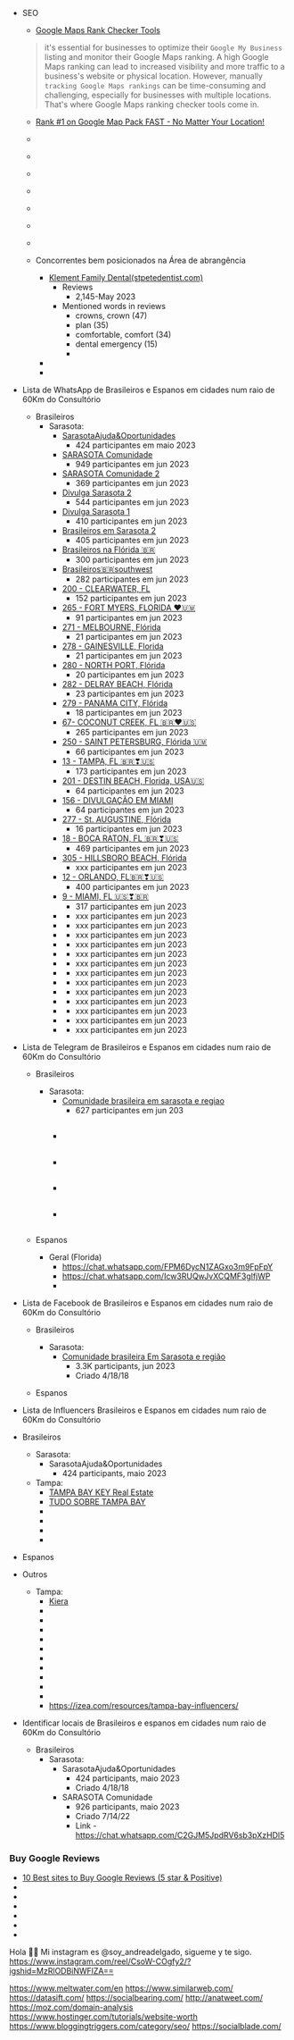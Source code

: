


- SEO 
  - [Google Maps Rank Checker Tools](https://circleboom.com/blog/the-best-google-maps-ranking-checker-tools)
  > it's essential for businesses to optimize their `Google My Business` listing and monitor their Google Maps ranking. A high Google Maps ranking can lead to increased visibility and more traffic to a business's website or physical location. However, manually `tracking Google Maps rankings` can be time-consuming and challenging, especially for businesses with multiple locations. That's where Google Maps ranking checker tools come in.

  - [Rank #1 on Google Map Pack FAST - No Matter Your Location!](https://www.youtube.com/watch?v=fg6l-fjF2uU)
  - []()
  - []()
  - []()
  - []()
  - []()
  - []()
  - []()

  - Concorrentes bem posicionados na Área de abrangência
    - [Klement Family Dental(stpetedentist.com)](stpetedentist.com)
      - Reviews 
        - 2,145-May 2023
      - Mentioned words in reviews
        - crowns, crown (47)
        - plan (35)
        - comfortable, comfort (34)
        - dental emergency (15)
        - 
    - []()
    - []()

- Lista de WhatsApp de Brasileiros e Espanos em cidades num raio de 60Km do Consultório
  - Brasileiros
    - Sarasota:
      - [SarasotaAjuda&Oportunidades]() 
        - 424 participantes em maio 2023
      - [SARASOTA Comunidade](https://chat.whatsapp.com/H1L14dOaoYdIlRv00uYLBI)
        - 949 participantes em jun 2023
      - [SARASOTA Comunidade 2](https://chat.whatsapp.com/GB800s4KGAv8CR4Os0OPTV)
        - 369 participantes em jun 2023
      - [Divulga Sarasota 2](https://chat.whatsapp.com/B8hpIIfsReiAaJK1tK3pYx)
        - 544 participantes em jun 2023
      - [Divulga Sarasota 1](https://chat.whatsapp.com/ErKMOwvez1d5429cdItvWL)
        - 410 participantes em jun 2023
      - [Brasileiros em Sarasota 2](https://chat.whatsapp.com/LIwZD135yII7UWJa1lbWYs)
        - 405 participantes em jun 2023
      - [Brasileiros na Flórida 🇧🇷](https://chat.whatsapp.com/HGnitzqLODtIfm5HNRlkr3)
        - 300 participantes em jun 2023
      - [Brasileiros🇧🇷southwest](https://chat.whatsapp.com/F8JdnLIhtHU2CVp5GUMVZn)
        - 282 participantes em jun 2023
      - [200 - CLEARWATER, FL](https://chat.whatsapp.com/LPldETvoZ5rKJIpyBhxAkK)
        - 152 participantes em jun 2023
      - [265 - FORT MYERS, FLORIDA ♥️🇺🇲](https://chat.whatsapp.com/G22bmKS0osuDWXsKrCPTAo)
        - 91 participantes em jun 2023
      - [271 - MELBOURNE, Flórida](https://chat.whatsapp.com/EadBoZuL7iFFX6ONSRGIOi)
        - 21 participantes em jun 2023
      - [278 - GAINESVILLE, Florida](https://chat.whatsapp.com/HNIrjIznzsVL9xa73QqY3g)
        - 21 participantes em jun 2023
      - [280 - NORTH PORT, Flórida](https://chat.whatsapp.com/CuBxNSUuKqZJcinoiMfX2I)
        - 20 participantes em jun 2023
      - [282 - DELRAY BEACH, Flórida](https://chat.whatsapp.com/HsFSi3Q3IvdEk9O53g3KQC)
        - 23 participantes em jun 2023
      - [279 - PANAMA CITY, Flórida](https://chat.whatsapp.com/CUk87Ck5RUDLMyP0OZxpNh)
        - 18 participantes em jun 2023
      - [67- COCONUT CREEK, FL 🇧🇷❤🇺🇸](https://chat.whatsapp.com/G83YlnB6aSMHBP07lcKeF1)
        - 265 participantes em jun 2023
      - [250 - SAINT PETERSBURG, Flórida 🇺🇲](https://chat.whatsapp.com/J2CjqHcl27zGuHkoiuG4Pk)
        - 66 participantes em jun 2023
      - [13 - TAMPA, FL 🇧🇷❣🇺🇸](https://chat.whatsapp.com/DQELvEWw7Sd21THuEne7Q1)
        - 173 participantes em jun 2023
      - [201 - DESTIN BEACH, Florida, USA🇺🇸](https://chat.whatsapp.com/CWHrTLEHHN6ElLDWrMaaIs)
        - 64 participantes em jun 2023
      - [156 - DIVULGAÇÃO EM MIAMI](https://chat.whatsapp.com/DeLZWkMgkebClTQr4NEtlw)
        - 64 participantes em jun 2023
      - [277 - St. AUGUSTINE, Flórida](https://chat.whatsapp.com/DctybUt8ifUIGsTUs5I7Ho)
        - 16 participantes em jun 2023
      - [18 - BOCA RATON, FL 🇧🇷❣🇺🇸](https://chat.whatsapp.com/HomxRQdudhm0ivt8GMxhZe)
        - 469 participantes em jun 2023
      - [305 - HILLSBORO BEACH, Flórida](https://chat.whatsapp.com/HvozEJn22NwGWEmdICtrN0)
        - xxx participantes em jun 2023
      - [12 - ORLANDO, FL🇧🇷❣🇺🇸](https://chat.whatsapp.com/B7uUGQ9l8Vg5Q9PrPyasJ2)
        - 400 participantes em jun 2023
      - [9 - MIAMI, FL 🇺🇸❣🇧🇷](https://chat.whatsapp.com/DQLbiXmdFN22zOuWkQcf1T)
        - 317 participantes em jun 2023
      - []()
        - xxx participantes em jun 2023
      - []()
        - xxx participantes em jun 2023
      - []()
        - xxx participantes em jun 2023
      - []()
        - xxx participantes em jun 2023
      - []()
        - xxx participantes em jun 2023
      - []()
        - xxx participantes em jun 2023
      - []()
        - xxx participantes em jun 2023
      - []()
        - xxx participantes em jun 2023
      - []()
        - xxx participantes em jun 2023
      - []()
        - xxx participantes em jun 2023
      - []()
        - xxx participantes em jun 2023
      - []()
        - xxx participantes em jun 2023
      - []()
        - xxx participantes em jun 2023        

- Lista de Telegram de Brasileiros e Espanos em cidades num raio de 60Km do Consultório
  - Brasileiros
    - Sarasota:
      - [Comunidade brasileira em sarasota e regiao](https://t.me/+RvA0a-zqVUQ1ZQxU)
        - 627 participantes em jun 203
      - []()
        -
      - []()
        -
      - []()
        -
      - []()
        -        

  - Espanos
    - Geral (Florida)
      - https://chat.whatsapp.com/FPM6DycN1ZAGxo3m9FpFpY
      - https://chat.whatsapp.com/Icw3RUQwJvXCQMF3glfjWP
      - 

- Lista de Facebook de Brasileiros e Espanos em cidades num raio de 60Km do Consultório
  - Brasileiros
    - Sarasota:
      - [Comunidade brasileira Em Sarasota e região](https://www.facebook.com/groups/544595529721625)
        - 3.3K participants, jun 2023
        - Criado 4/18/18 
        
  - Espanos


 - Lista de Influencers Brasileiros e Espanos em cidades num raio de 60Km do Consultório
  - Brasileiros
    - Sarasota:
      - SarasotaAjuda&Oportunidades
        - 424 participants, maio 2023
    - Tampa:
      - [TAMPA BAY KEY Real Estate](https://www.youtube.com/@TAMPABAYKEYREALTY/videos)
      - [TUDO SOBRE TAMPA BAY](https://www.youtube.com/@tudosobretampabay7765)
      - []()
      - []()
      - []()
      - []()
  - Espanos

  - Outros
    - Tampa:
      - [Kiera]()
      - []()
      - []()
      - []()
      - []()
      - []()
      - []()
      - []()
      - []()
      - []()
      - []()
      - []()
      https://izea.com/resources/tampa-bay-influencers/

- Identificar locais de Brasileiros e espanos em cidades num raio de 60Km do Consultório
  - Brasileiros
    - Sarasota:
      - SarasotaAjuda&Oportunidades
        - 424 participants, maio 2023
        - Criado 4/18/18
      - SARASOTA Comunidade
        - 926 participants, maio 2023
        - Criado 7/14/22
        - Link -https://chat.whatsapp.com/C2GJM5JpdRV6sb3pXzHDl5 

 

### Buy Google Reviews

- [10 Best sites to Buy Google Reviews (5 star & Positive)](https://startup.info/best-sites-to-buy-google-reviews/)
- []()
- []()
- []()
- []()
- []()
- []()



Hola 👋🏻 Mi instagram es @soy_andreadelgado, sigueme y te sigo. 
https://www.instagram.com/reel/CsoW-COgfy2/?igshid=MzRlODBiNWFlZA==


https://www.meltwater.com/en
https://www.similarweb.com/
https://datasift.com/
https://socialbearing.com/
http://anatweet.com/
https://moz.com/domain-analysis
https://www.hostinger.com/tutorials/website-worth
https://www.bloggingtriggers.com/category/seo/
https://socialblade.com/
